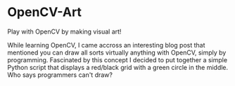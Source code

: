 # OpenCV-Art
Play with OpenCV by making visual art!

While learning OpenCV, I came accross an interesting blog post that mentioned you can draw all sorts
virtually anything with OpenCV, simply by programming. Fascinated by this concept I decided to put 
together a simple Python script that displays a red/black grid with a green circle in the middle.
Who says programmers can't draw? 
